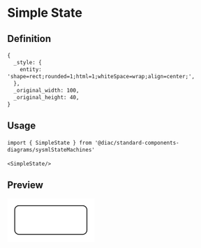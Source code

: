 # Simple State

## Definition

```
{
  _style: { 
    entity: 'shape=rect;rounded=1;html=1;whiteSpace=wrap;align=center;',
  },
  _original_width: 100,
  _original_height: 40,
}
```

## Usage

```
import { SimpleState } from '@diac/standard-components-diagrams/sysmlStateMachines'

<SimpleState/>
```

## Preview

<img src="./simple-state.png" width="200"/>
